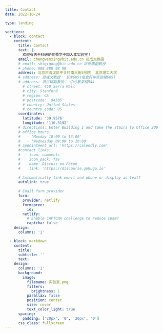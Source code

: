 ```yaml
---
title: Contact
date: 2022-10-24

type: landing

sections:
  - block: contact
    content:
      title: Contact
      text: |-
        欢迎有志于科研的优秀学子加入本实验室！
      email: chengwenxing@bit.edu.cn 邢成文教授
      # email: shiqigong@bit.edu.cn 巩世琪副教授
      # phone: 888 888 88 88
      address: 北京市海淀区中关村南大街5号院  北京理工大学
      # address: 邢成文教授： 10#609(信息科学实验楼609)
      # address: 巩世琪副教授： 中心教学楼544
        # street: 450 Serra Mall
        # city: Stanford
        # region: CA
        # postcode: '94305'
        # country: United States
        # country_code: US
      coordinates:
        latitude: '39.9576'
        longitude: '116.3192'
      # directions: Enter Building 1 and take the stairs to Office 200 on Floor 2
      # office_hours:
      #   - 'Monday 10:00 to 13:00'
      #   - 'Wednesday 09:00 to 10:00'
      # appointment_url: 'https://calendly.com'
      #contact_links:
      #  - icon: comments
      #    icon_pack: fas
      #    name: Discuss on Forum
      #    link: 'https://discourse.gohugo.io'
    
      # Automatically link email and phone or display as text?
      autolink: true
    
      # Email form provider
      form:
        provider: netlify
        formspree:
          id:
        netlify:
          # Enable CAPTCHA challenge to reduce spam?
          captcha: false
    design:
      columns: '1'

  - block: markdown
    content:
      title:
      subtitle: ''
      text:
    design:
      columns: '1'
      background:
        image: 
          filename: 实验室.png
          filters:
            brightness: 1
          parallax: false
          position: center
          size: cover
          text_color_light: true
      spacing:
        padding: ['20px', '0', '20px', '0']
      css_class: fullscreen
---
```

